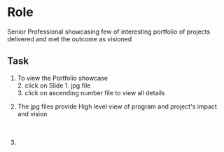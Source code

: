 # Role

Senior Professional showcasing few of interesting portfolio of projects delivered and met the outcome as visioned

## Task

1. To view the Portfolio showcase </br>
     2. click on Slide 1. jpg file </br>
     3. click on ascending number file to view all details </br>
        
4. The jpg files provide High level view of program and project's impact and vision </br> </br> </br>
5. 

